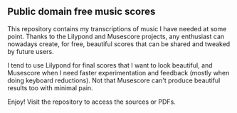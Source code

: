 ## Public domain free music scores

This repository contains my transcriptions of music I have needed at some point. Thanks to the Lilypond and Musescore projects, any enthusiast can nowadays create, for free, beautiful scores that can be shared and tweaked by future users.

I tend to use Lilypond for final scores that I want to look beautiful, and Musescore when I need faster experimentation and feedback (mostly when doing keyboard reductions). Not that Musescore can't produce beautiful results too with minimal pain.

Enjoy! Visit the repository to access the sources or PDFs.
